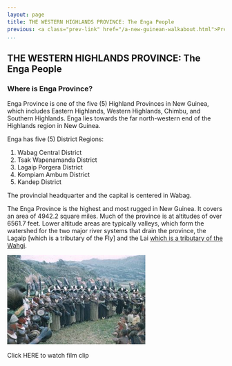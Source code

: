 ```yaml
---
layout: page
title: THE WESTERN HIGHLANDS PROVINCE: The Enga People
previous: <a class="prev-link" href="/a-new-guinean-walkabout.html">Previous</a>
...
```

## THE WESTERN HIGHLANDS PROVINCE: The Enga People

### Where is Enga Province?

Enga Province is one of the five (5) Highland Provinces in New Guinea,
which includes Eastern Highlands, Western Highlands, Chimbu, and
Southern Highlands. Enga lies towards the far north-western end of the
Highlands region in New Guinea.

Enga has five (5) District Regions:

1. Wabag Central District
2. Tsak Wapenamanda District
3. Lagaip Porgera District
4. Kompiam Ambum District
5. Kandep District

The provincial headquarter and the capital is centered in Wabag.

The Enga Province is the highest and most rugged in New Guinea. It
covers an area of 4942.2 square miles. Much of the province is at
altitudes of over 6561.7 feet. Lower altitude areas are typically valleys,
which form the watershed for the two major river systems that drain the
province, the Lagaip [which is a tributary of the Fly] and the Lai [which is
a tributary of the Wahgi](http://en.wikipedia.org/wiki/Enga_Province).

![Enga Sing Sing](images/055-01.jpg)

Click HERE to watch film clip